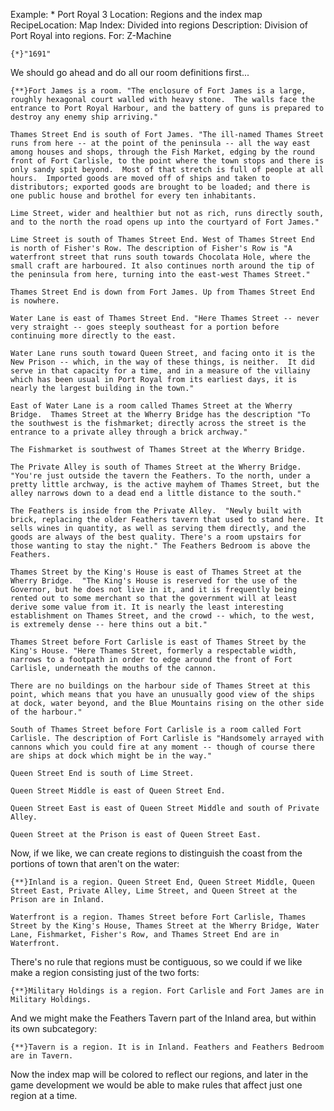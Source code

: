 Example: * Port Royal 3
Location: Regions and the index map
RecipeLocation: Map
Index: Divided into regions
Description: Division of Port Royal into regions.
For: Z-Machine

  

``` inform7
{*}"1691"
```

  
We should go ahead and do all our room definitions first...

  

``` inform7
{**}Fort James is a room. "The enclosure of Fort James is a large, roughly hexagonal court walled with heavy stone.  The walls face the entrance to Port Royal Harbour, and the battery of guns is prepared to destroy any enemy ship arriving."

Thames Street End is south of Fort James. "The ill-named Thames Street runs from here -- at the point of the peninsula -- all the way east among houses and shops, through the Fish Market, edging by the round front of Fort Carlisle, to the point where the town stops and there is only sandy spit beyond.  Most of that stretch is full of people at all hours.  Imported goods are moved off of ships and taken to distributors; exported goods are brought to be loaded; and there is one public house and brothel for every ten inhabitants.

Lime Street, wider and healthier but not as rich, runs directly south, and to the north the road opens up into the courtyard of Fort James."

Lime Street is south of Thames Street End. West of Thames Street End is north of Fisher's Row. The description of Fisher's Row is "A waterfront street that runs south towards Chocolata Hole, where the small craft are harboured. It also continues north around the tip of the peninsula from here, turning into the east-west Thames Street."

Thames Street End is down from Fort James. Up from Thames Street End is nowhere.

Water Lane is east of Thames Street End. "Here Thames Street -- never very straight -- goes steeply southeast for a portion before continuing more directly to the east.

Water Lane runs south toward Queen Street, and facing onto it is the New Prison -- which, in the way of these things, is neither.  It did serve in that capacity for a time, and in a measure of the villainy which has been usual in Port Royal from its earliest days, it is nearly the largest building in the town."

East of Water Lane is a room called Thames Street at the Wherry Bridge.  Thames Street at the Wherry Bridge has the description "To the southwest is the fishmarket; directly across the street is the entrance to a private alley through a brick archway."

The Fishmarket is southwest of Thames Street at the Wherry Bridge.

The Private Alley is south of Thames Street at the Wherry Bridge. "You're just outside the tavern the Feathers. To the north, under a pretty little archway, is the active mayhem of Thames Street, but the alley narrows down to a dead end a little distance to the south."

The Feathers is inside from the Private Alley.  "Newly built with brick, replacing the older Feathers tavern that used to stand here. It sells wines in quantity, as well as serving them directly, and the goods are always of the best quality. There's a room upstairs for those wanting to stay the night." The Feathers Bedroom is above the Feathers.

Thames Street by the King's House is east of Thames Street at the Wherry Bridge.  "The King's House is reserved for the use of the Governor, but he does not live in it, and it is frequently being rented out to some merchant so that the government will at least derive some value from it. It is nearly the least interesting establishment on Thames Street, and the crowd -- which, to the west, is extremely dense -- here thins out a bit."

Thames Street before Fort Carlisle is east of Thames Street by the King's House. "Here Thames Street, formerly a respectable width, narrows to a footpath in order to edge around the front of Fort Carlisle, underneath the mouths of the cannon.

There are no buildings on the harbour side of Thames Street at this point, which means that you have an unusually good view of the ships at dock, water beyond, and the Blue Mountains rising on the other side of the harbour."

South of Thames Street before Fort Carlisle is a room called Fort Carlisle. The description of Fort Carlisle is "Handsomely arrayed with cannons which you could fire at any moment -- though of course there are ships at dock which might be in the way."

Queen Street End is south of Lime Street.

Queen Street Middle is east of Queen Street End.

Queen Street East is east of Queen Street Middle and south of Private Alley.

Queen Street at the Prison is east of Queen Street East.
```

  
Now, if we like, we can create regions to distinguish the coast from the portions of town that aren't on the water:

  

``` inform7
{**}Inland is a region. Queen Street End, Queen Street Middle, Queen Street East, Private Alley, Lime Street, and Queen Street at the Prison are in Inland.

Waterfront is a region. Thames Street before Fort Carlisle, Thames Street by the King's House, Thames Street at the Wherry Bridge, Water Lane, Fishmarket, Fisher's Row, and Thames Street End are in Waterfront.
```

  
There's no rule that regions must be contiguous, so we could if we like make a region consisting just of the two forts:

  

``` inform7
{**}Military Holdings is a region. Fort Carlisle and Fort James are in Military Holdings.
```

  
And we might make the Feathers Tavern part of the Inland area, but within its own subcategory:

  

``` inform7
{**}Tavern is a region. It is in Inland. Feathers and Feathers Bedroom are in Tavern.
```

  
Now the index map will be colored to reflect our regions, and later in the game development we would be able to make rules that affect just one region at a time.

